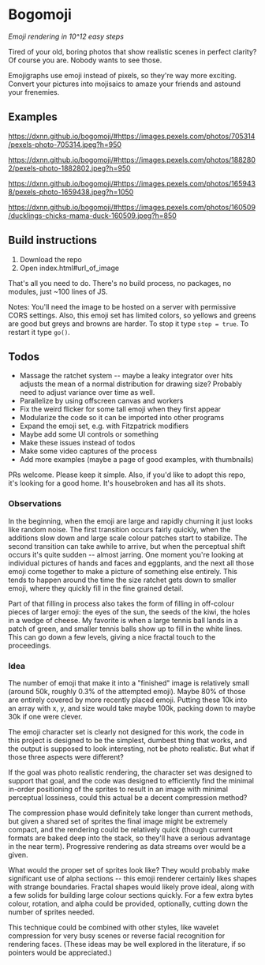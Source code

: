 # Bogomoji

_Emoji rendering in 10^12 easy steps_

Tired of your old, boring photos that show realistic scenes in perfect clarity? Of course you are. Nobody wants to see those.

Emojigraphs use emoji instead of pixels, so they're way more exciting. Convert your pictures into mojisaics to amaze your friends and astound your frenemies.

## Examples

https://dxnn.github.io/bogomoji/#https://images.pexels.com/photos/705314/pexels-photo-705314.jpeg?h=950

https://dxnn.github.io/bogomoji/#https://images.pexels.com/photos/1882802/pexels-photo-1882802.jpeg?h=950

https://dxnn.github.io/bogomoji/#https://images.pexels.com/photos/1659438/pexels-photo-1659438.jpeg?h=1050

https://dxnn.github.io/bogomoji/#https://images.pexels.com/photos/160509/ducklings-chicks-mama-duck-160509.jpeg?h=850

## Build instructions

1. Download the repo
2. Open index.html#url_of_image

That's all you need to do. There's no build process, no packages, no modules, just ~100 lines of JS. 

Notes: You'll need the image to be hosted on a server with permissive CORS settings. Also, this emoji set has limited colors, so yellows and greens are good but greys and browns are harder. To stop it type `stop = true`. To restart it type `go()`. 

## Todos

- Massage the ratchet system -- maybe a leaky integrator over hits adjusts the mean of a normal distribution for drawing size? Probably need to adjust variance over time as well.
- Parallelize by using offscreen canvas and workers
- Fix the weird flicker for some tall emoji when they first appear
- Modularize the code so it can be imported into other programs
- Expand the emoji set, e.g. with Fitzpatrick modifiers
- Maybe add some UI controls or something
- Make these issues instead of todos
- Make some video captures of the process
- Add more examples (maybe a page of good examples, with thumbnails)

PRs welcome. Please keep it simple. Also, if you'd like to adopt this repo, it's looking for a good home. It's housebroken and has all its shots.

### Observations

In the beginning, when the emoji are large and rapidly churning it just looks like random noise. The first transition occurs fairly quickly, when the additions slow down and large scale colour patches start to stabilize. The second transition can take awhile to arrive, but when the perceptual shift occurs it's quite sudden -- almost jarring. One moment you're looking at individual pictures of hands and faces and eggplants, and the next all those emoji come together to make a picture of something else entirely. This tends to happen around the time the size ratchet gets down to smaller emoji, where they quickly fill in the fine grained detail.

Part of that filling in process also takes the form of filling in off-colour pieces of larger emoji: the eyes of the sun, the seeds of the kiwi, the holes in a wedge of cheese. My favorite is when a large tennis ball lands in a patch of green, and smaller tennis balls show up to fill in the white lines. This can go down a few levels, giving a nice fractal touch to the proceedings. 

### Idea

The number of emoji that make it into a "finished" image is relatively small (around 50k, roughly 0.3% of the attempted emoji). Maybe 80% of those are entirely covered by more recently placed emoji. Putting these 10k into an array with x, y, and size would take maybe 100k, packing down to maybe 30k if one were clever.

The emoji character set is clearly not designed for this work, the code in this project is designed to be the simplest, dumbest thing that works, and the output is supposed to look interesting, not be photo realistic. But what if those three aspects were different? 

If the goal was photo realistic rendering, the character set was designed to support that goal, and the code was designed to efficiently find the minimal in-order positioning of the sprites to result in an image with minimal perceptual lossiness, could this actual be a decent compression method? 

The compression phase would definitely take longer than current methods, but given a shared set of sprites the final image might be extremely compact, and the rendering could be relatively quick (though current formats are baked deep into the stack, so they'll have a serious advantage in the near term). Progressive rendering as data streams over would be a given. 

What would the proper set of sprites look like? They would probably make significant use of alpha sections -- this emoji renderer certainly likes shapes with strange boundaries. Fractal shapes would likely prove ideal, along with a few solids for building large colour sections quickly. For a few extra bytes colour, rotation, and alpha could be provided, optionally, cutting down the number of sprites needed.

This technique could be combined with other styles, like wavelet compression for very busy scenes or reverse facial recognition for rendering faces. (These ideas may be well explored in the literature, if so pointers would be appreciated.)
